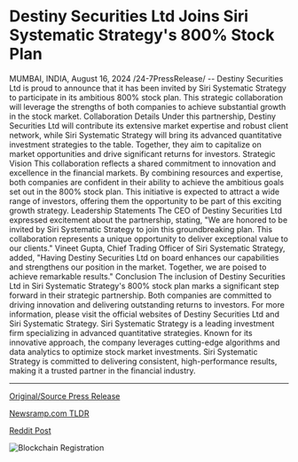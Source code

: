 # Destiny Securities Ltd Joins Siri Systematic Strategy's 800% Stock Plan

MUMBAI, INDIA, August 16, 2024 /24-7PressRelease/ -- Destiny Securities Ltd is proud to announce that it has been invited by Siri Systematic Strategy to participate in its ambitious 800% stock plan. This strategic collaboration will leverage the strengths of both companies to achieve substantial growth in the stock market.  Collaboration Details Under this partnership, Destiny Securities Ltd will contribute its extensive market expertise and robust client network, while Siri Systematic Strategy will bring its advanced quantitative investment strategies to the table. Together, they aim to capitalize on market opportunities and drive significant returns for investors.  Strategic Vision This collaboration reflects a shared commitment to innovation and excellence in the financial markets. By combining resources and expertise, both companies are confident in their ability to achieve the ambitious goals set out in the 800% stock plan. This initiative is expected to attract a wide range of investors, offering them the opportunity to be part of this exciting growth strategy.  Leadership Statements The CEO of Destiny Securities Ltd expressed excitement about the partnership, stating, "We are honored to be invited by Siri Systematic Strategy to join this groundbreaking plan. This collaboration represents a unique opportunity to deliver exceptional value to our clients." Vineet Gupta, Chief Trading Officer of Siri Systematic Strategy, added, "Having Destiny Securities Ltd on board enhances our capabilities and strengthens our position in the market. Together, we are poised to achieve remarkable results."  Conclusion The inclusion of Destiny Securities Ltd in Siri Systematic Strategy's 800% stock plan marks a significant step forward in their strategic partnership. Both companies are committed to driving innovation and delivering outstanding returns to investors.  For more information, please visit the official websites of Destiny Securities Ltd and Siri Systematic Strategy.  Siri Systematic Strategy is a leading investment firm specializing in advanced quantitative strategies. Known for its innovative approach, the company leverages cutting-edge algorithms and data analytics to optimize stock market investments. Siri Systematic Strategy is committed to delivering consistent, high-performance results, making it a trusted partner in the financial industry. 

---

[Original/Source Press Release](https://www.24-7pressrelease.com/press-release/513496/destiny-securities-ltd-joins-siri-systematic-strategys-800-stock-plan)
                    

[Newsramp.com TLDR](None) 



[Reddit Post](https://www.reddit.com/r/FinancialNewsramp/comments/1etih5n/destiny_securities_ltd_to_collaborate_with_siri/) 



![Blockchain Registration](https://cdn.newsramp.app/24-7PressRelease/qrcode/248/16/larkBccc.webp)